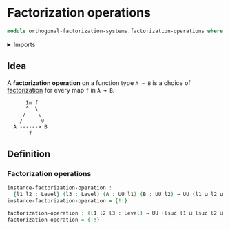 # Factorization operations

```agda
module orthogonal-factorization-systems.factorization-operations where
```

<details><summary>Imports</summary>

```agda
open import foundation.universe-levels

open import orthogonal-factorization-systems.factorizations-of-maps
```

</details>

## Idea

A **factorization operation** on a function type `A → B` is a choice of
[factorization](orthogonal-factorization-systems.factorizations-of-maps.md) for
every map `f` in `A → B`.

```text
      Im f
      ^  \
     /    \
    /      v
  A ------> B
       f
```

## Definition

### Factorization operations

```agda
instance-factorization-operation :
  {l1 l2 : Level} (l3 : Level) (A : UU l1) (B : UU l2) → UU (l1 ⊔ l2 ⊔ lsuc l3)
instance-factorization-operation = {!!}

factorization-operation : (l1 l2 l3 : Level) → UU (lsuc l1 ⊔ lsuc l2 ⊔ lsuc l3)
factorization-operation = {!!}
```
